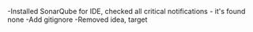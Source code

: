 -Installed SonarQube for IDE, checked all critical notifications - it's found none
-Add gitignore
-Removed idea, target
